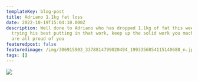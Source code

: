 ```yaml
---
templateKey: blog-post
title: Adriano 1.1kg fat loss
date: 2022-10-19T15:04:10.000Z
description: Well done to Adriano who has dropped 1.1kg of fat this week, always
  trying his best putting in that work, keep up the solid work you machine we
  are all proud of you
featuredpost: false
featuredimage: /img/306915903_3378814799020494_1993356854115140688_n.jpeg
tags: []
---
```

![](/img/306915903_3378814799020494_1993356854115140688_n.jpeg)
